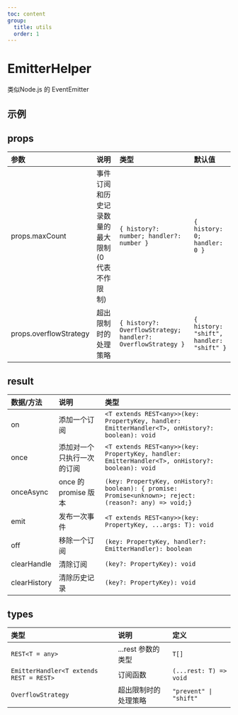 ```yaml
---
toc: content
group:
  title: utils
  order: 1
---
```


# EmitterHelper

类似Node.js 的 EventEmitter

## 示例

<code src="./demo/EmitterHelper/base.tsx"></code>

<code src="./demo/EmitterHelper/options.tsx"></code>

## props

| 参数                   | 说明                                              | 类型                                                         | 默认值                                   |
| :--------------------- | :------------------------------------------------ | :----------------------------------------------------------- | :--------------------------------------- |
| props.maxCount         | 事件订阅和历史记录数量的最大限制 (0 代表不作限制) | `{ history?: number; handler?: number }`                     | `{ history: 0; handler: 0 }`             |
| props.overflowStrategy | 超出限制时的处理策略                              | `{ history?: OverflowStrategy; handler?: OverflowStrategy }` | `{ history: "shift", handler: "shift" }` |

## result

| 数据/方法    | 说明                       | 类型                                                                                                     |
| :----------- | :------------------------- | :------------------------------------------------------------------------------------------------------- |
| on           | 添加一个订阅               | `<T extends REST<any>>(key: PropertyKey, handler: EmitterHandler<T>, onHistory?: boolean): void`         |
| once         | 添加对一个只执行一次的订阅 | `<T extends REST<any>>(key: PropertyKey, handler: EmitterHandler<T>, onHistory?: boolean): void`         |
| onceAsync    | once 的 promise 版本       | `(key: PropertyKey, onHistory?: boolean): { promise: Promise<unknown>; reject: (reason?: any) => void;}` |
| emit         | 发布一次事件               | `<T extends REST<any>>(key: PropertyKey, ...args: T): void`                                              |
| off          | 移除一个订阅               | `(key: PropertyKey, handler?: EmitterHandler): boolean`                                                  |
| clearHandle  | 清除订阅                   | `(key?: PropertyKey): void`                                                                              |
| clearHistory | 清除历史记录               | `(key?: PropertyKey): void`                                                                              |

## types

| 类型                                    | 说明                 | 定义                   |
| :-------------------------------------- | :------------------- | :--------------------- |
| `REST<T = any>`                         | ...rest 参数的类型   | `T[]`                  |
| `EmitterHandler<T extends REST = REST>` | 订阅函数             | `(...rest: T) => void` |
| `OverflowStrategy`                      | 超出限制时的处理策略 | `"prevent" \| "shift"` |
